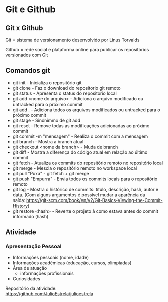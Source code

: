 # Git e Github

## Git x Github

Git = sistema de versionamento desenvolvido por Linus Torvalds

Github = rede social e plataforma online para publicar os repositórios versionados com Git

## Comandos git

- git init - Inicializa o repositório git
- git clone - Faz o download do repositorio git remoto
- git status - Apresenta o status do repositorio local
- git add \<nome do arquivo\> - Adiciona o arquivo modificado ou untracked para o próximo commit
- git add . - Adiciona todos os arquivos modificados ou untracked para o próximo commit
- git stage - Sinônimmo de git add
- git reset - Remove todas as modificações adicionadas ao próximo commit
- git commit -m "mensagem" - Realiza o commit com a mensagem
- git branch - Mostra a branch atual
- git checkout \<nome da branch\> - Muda de branch
- git diff - Mostra a diferença do código atual em relação ao último commit
- git fetch - Atualiza os commits do repositório remoto no repositório local
- git merge - Mescla o repositório remoto no workspace local
- git pull "Puxa" - git fetch + git merge
- git push "Empurra" - Envia todos os commits locais para o repositório remoto
- git log - Mostra o histórico de commits: título, descrição, hash, autor e data. (Com alguns argumentos é possível mudar a aparência da saída: https://git-scm.com/book/en/v2/Git-Basics-Viewing-the-Commit-History)
- git restore \<hash\> - Reverte o projeto à como estava antes do commit informado (hash)

## Atividade

### Apresentação Pessoal

- Informações pessoais (nome, idade)
- Informações acadêmicas (educação, cursos, olimpíadas)
- Área de atuação
    - informações profissionais
- Curiosidades
  
Repositório da atividade:  
https://github.com/JulioEstrela/julioestrela